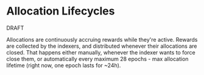 # Allocation Lifecycles





DRAFT







Allocations are continuously accruing rewards while they're active. Rewards are collected by the indexers, and distributed whenever their allocations are closed. That happens either manually, whenever the indexer wants to force close them, or automatically every maximum 28 epochs - max allocation lifetime \(right now, one epoch lasts for ~24h\).

